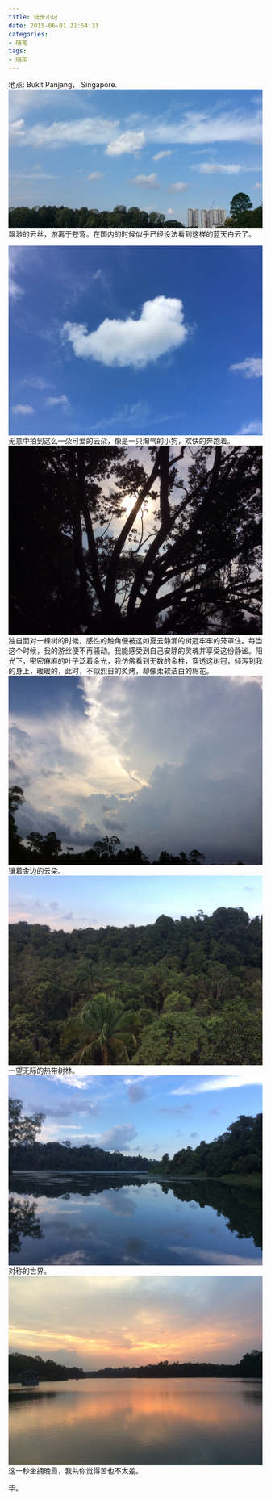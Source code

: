 ```yaml
---
title: 徒步小记
date: 2015-06-01 21:54:33
categories:
- 随笔
tags:
- 随拍
---
```

地点: Bukit Panjang， Singapore.
<img src="/pictures/20150601_1.jpg" style="display:block;margin:auto"/>
飘渺的云丝，游离于苍穹。在国内的时候似乎已经没法看到这样的蓝天白云了。
<!-- more -->

<img src="/pictures/20150601_2.jpg" style="display:block;margin:auto"/>
无意中拍到这么一朵可爱的云朵，像是一只淘气的小狗，欢快的奔跑着。

<img src="/pictures/20150601_3.jpg" style="display:block;margin:auto"/>
独自面对一棵树的时候，感性的触角便被这如夏云静涌的树冠牢牢的笼罩住。每当这个时候，我的游丝便不再骚动。我能感受到自己安静的灵魂并享受这份静谧。阳光下，密密麻麻的叶子泛着金光，我仿佛看到无数的金柱，穿透这树冠，倾泻到我的身上，暖暖的，此时，不似烈日的炙烤，却像柔软洁白的棉花。

<img src="/pictures/20150601_5.jpg" style="display:block;margin:auto"/>
镶着金边的云朵。

<img src="/pictures/20150601_6.jpg" style="display:block;margin:auto"/>
一望无际的热带树林。

<img src="/pictures/20150601_7.jpg" style="display:block;margin:auto"/>
对称的世界。

<img src="/pictures/20150601_8.jpg" style="display:block;margin:auto"/>
这一秒坐拥晚霞，我共你觉得苦也不太差。

毕。
